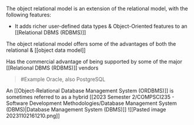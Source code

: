The object relational model is an extension of the relational model, with the following features:
- It adds richer user-defined data types & Object-Oriented features to an [[Relational DBMS (RDBMS)]]

The object relational model offers some of the advantages of both the relational & [[object data model]]

Has the commercial advantage of being supported by some of the major [[Relational DBMS (RDBMS)]] vendors
>	#Example 
>	Oracle, also PostgreSQL

An [[Object-Relational Database Management System (ORDBMS)]] is sometimes referred to as a hybrid [[2023 Semester 2/COMPSCI235 - Software Development Methodologies/Database Management System (DBMS)|Database Management System (DBMS)]]
![[Pasted image 20231102161210.png]]
